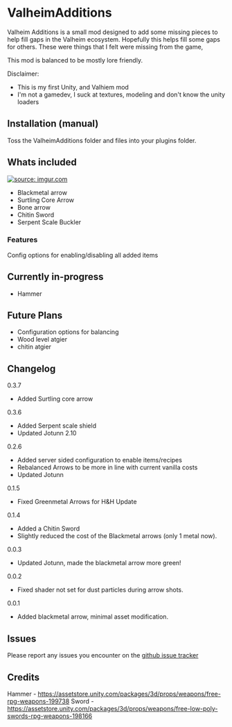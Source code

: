 ﻿# ValheimAdditions
Valheim Additions is a small mod designed to add some missing pieces to help fill gaps in the Valheim ecosystem. Hopefully this helps fill some gaps for others. 
These were things that I felt were missing from the game, 

This mod is balanced to be mostly lore friendly.


Disclaimer:
- This is my first Unity, and Valhiem mod
- I'm not a gamedev, I suck at textures, modeling and don't know the unity loaders


## Installation (manual)
Toss the ValheimAdditions folder and files into your plugins folder.

## Whats included

<a href="https://imgur.com/AI84n7N"><img src="https://i.imgur.com/AI84n7N.png" title="source: imgur.com" /></a>

* Blackmetal arrow
* Surtling Core Arrow
* Bone arrow
* Chitin Sword
* Serpent Scale Buckler

### Features

Config options for enabling/disabling all added items


## Currently in-progress
* Hammer

## Future Plans
* Configuration options for balancing
* Wood level atgier
* chitin atgier


## Changelog
0.3.7
- Added Surtling core arrow

0.3.6
 - Added Serpent scale shield
 - Updated Jotunn 2.10

0.2.6
 - Added server sided configuration to enable items/recipes
 - Rebalanced Arrows to be more in line with current vanilla costs
 - Updated Jotunn

0.1.5
 - Fixed Greenmetal Arrows for H&H Update

0.1.4
 - Added a Chitin Sword
 - Slightly reduced the cost of the Blackmetal arrows (only 1 metal now).

0.0.3
 - Updated Jotunn, made the blackmetal arrow more green!

0.0.2
 - Fixed shader not set for dust particles during arrow shots.

0.0.1
 - Added blackmetal arrow, minimal asset modification.

## Issues
Please report any issues you encounter on the [github issue tracker](https://github.com/MidnightsFX/Valheim_Additions/issues)

## Credits
Hammer - https://assetstore.unity.com/packages/3d/props/weapons/free-rpg-weapons-199738
Sword - https://assetstore.unity.com/packages/3d/props/weapons/free-low-poly-swords-rpg-weapons-198166

